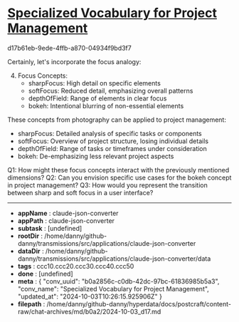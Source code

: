 # [Specialized Vocabulary for Project Management](https://claude.ai/chat/b0a2856c-c0db-42dc-97bc-61836985b5a3)

d17b61eb-9ede-4ffb-a870-04934f9bd3f7

 Certainly, let's incorporate the focus analogy:

4. Focus Concepts:
   - sharpFocus: High detail on specific elements
   - softFocus: Reduced detail, emphasizing overall patterns
   - depthOfField: Range of elements in clear focus
   - bokeh: Intentional blurring of non-essential elements

These concepts from photography can be applied to project management:

- sharpFocus: Detailed analysis of specific tasks or components
- softFocus: Overview of project structure, losing individual details
- depthOfField: Range of tasks or timeframes under consideration
- bokeh: De-emphasizing less relevant project aspects

Q1: How might these focus concepts interact with the previously mentioned dimensions?
Q2: Can you envision specific use cases for the bokeh concept in project management?
Q3: How would you represent the transition between sharp and soft focus in a user interface?

---

* **appName** : claude-json-converter
* **appPath** : claude-json-converter
* **subtask** : [undefined]
* **rootDir** : /home/danny/github-danny/transmissions/src/applications/claude-json-converter
* **dataDir** : /home/danny/github-danny/transmissions/src/applications/claude-json-converter/data
* **tags** : ccc10.ccc20.ccc30.ccc40.ccc50
* **done** : [undefined]
* **meta** : {
  "conv_uuid": "b0a2856c-c0db-42dc-97bc-61836985b5a3",
  "conv_name": "Specialized Vocabulary for Project Management",
  "updated_at": "2024-10-03T10:26:15.925906Z"
}
* **filepath** : /home/danny/github-danny/hyperdata/docs/postcraft/content-raw/chat-archives/md/b0a2/2024-10-03_d17.md